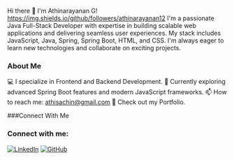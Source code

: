Hi there 👋 I'm Athinarayanan G!
https://img.shields.io/github/followers/athinarayanan12
I'm a passionate Java Full-Stack Developer with expertise in building scalable web applications and delivering seamless user experiences. My stack includes JavaScript, Java, Spring, Spring Boot, HTML, and CSS. I'm always eager to learn new technologies and collaborate on exciting projects.

### About Me

💻 I specialize in Frontend and Backend Development.
🌱 Currently exploring advanced Spring Boot features and modern JavaScript frameworks.
📫 How to reach me: athisachin@gmail.com
📝 Check out my Portfolio.

###Connect With Me
### Connect with me:
[![LinkedIn](https://img.shields.io/badge/LinkedIn-0A66C2?style=for-the-badge&logo=linkedin&logoColor=white)](https://www.linkedin.com/in/athinarayanan12/)
[![GitHub](https://img.shields.io/badge/GitHub-171515?style=for-the-badge&logo=github&logoColor=white)](https://github.com/athinarayanan12)
